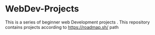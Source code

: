 # WebDev-Projects
This is a series of beginner web Development  projects .
This repository contains projects according to https://roadmap.sh/ path

